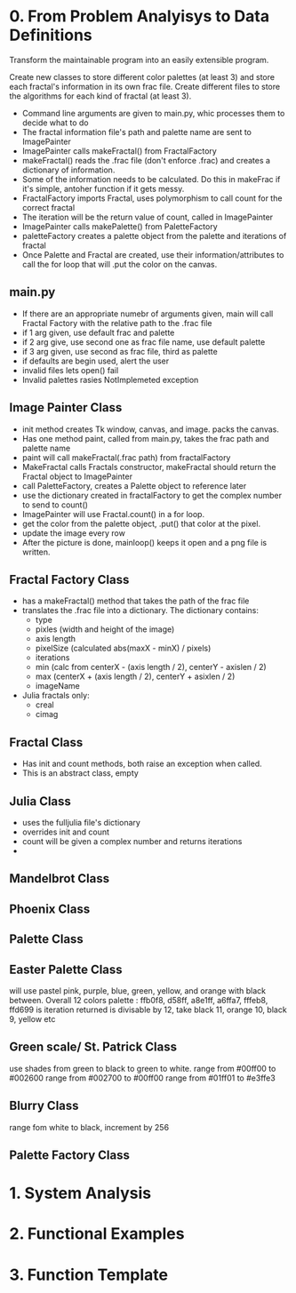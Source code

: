 # 0. From Problem Analyisys to Data Definitions

Transform the maintainable program into an easily extensible program.

Create new classes to store different color palettes (at least 3) and store each fractal's information in its own frac file. Create different files to store the algorithms for each kind of fractal (at least 3).
* Command line arguments are given to main.py, whic processes them
to decide what to do
* The fractal information file's path and palette name are sent to ImagePainter
* ImagePainter calls makeFractal() from FractalFactory
* makeFractal() reads the .frac file (don't enforce .frac) and creates a dictionary of information.
* Some of the information needs to be calculated. Do this in makeFrac if it's simple, antoher function if it gets messy.
* FractalFactory imports Fractal, uses polymorphism to call count for the correct fractal
* The iteration will be the return value of count, called in ImagePainter
* ImagePainter calls makePalette() from PaletteFactory
* paletteFactory creates a palette object from the palette and iterations of fractal
* Once Palette and Fractal are created, use their information/attributes to call the for loop that will .put the color on the canvas.

## main.py
* If there are an appropriate numebr of arguments given, main will
call Fractal Factory with the relative path to the .frac file
* if 1 arg given, use default frac and palette
* if 2 arg give, use second one as frac file name, use default palette
* if 3 arg given, use second as frac file, third as palette
* if defaults are begin used, alert the user
* invalid files lets open() fail
* Invalid palettes rasies NotImplemeted exception

## Image Painter Class
* init method creates Tk window, canvas, and image. packs the canvas.
* Has one method paint, called from main.py, takes the frac path and palette name
* paint will call makeFractal(.frac path) from fractalFactory
* MakeFractal calls Fractals constructor, makeFractal should return the Fractal object to ImagePainter
* call PaletteFactory, creates a Palette object to reference later
* use the dictionary created in fractalFactory to get the complex number to send to count()
* ImagePainter will use Fractal.count() in a for loop.
* get the color from the palette object, .put() that color at the pixel.
* update the image every row
* After the picture is done, mainloop() keeps it open and a png file is written.

## Fractal Factory Class
* has a makeFractal() method that takes the path of the frac file 
* translates the .frac file into a dictionary. The 
dictionary contains:
	* type
	* pixles (width and height of the image)
	* axis length
	* pixelSize (calculated abs(maxX - minX) / pixels)
	* iterations
	* min (calc from centerX - (axis length / 2), centerY - axislen / 2)
	* max (centerX + (axis length / 2), centerY + asixlen / 2)
	* imageName
* Julia fractals only:
	* creal
	* cimag
## Fractal Class
* Has init and count methods, both raise an exception when called.
* This is an abstract class, empty

## Julia Class
* uses the fulljulia file's dictionary
* overrides init and count
* count will be given a complex number and returns iterations
* 

## Mandelbrot Class

## Phoenix Class


## Palette Class

## Easter Palette Class
will use pastel pink, purple, blue, green, yellow, and orange
with black between. Overall 12 colors
palette : ffb0f8, d58ff, a8e1ff, a6ffa7, fffeb8, ffd699
is iteration returned is divisable by 12, take black
11, orange
10, black
9, yellow
etc

## Green scale/ St. Patrick Class
use shades from green to black to green to white.
range from #00ff00 to #002600
range from #002700 to #00ff00
range from #01ff01 to #e3ffe3

## Blurry Class
range fom white to black, increment by 256

## Palette Factory Class

# 1. System Analysis

# 2. Functional Examples


# 3. Function Template
